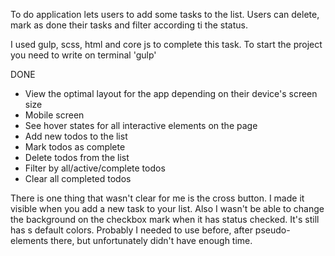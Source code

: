 To do application lets users to add some tasks to the list. Users can delete, mark as done their tasks and filter according ti the status.

I used gulp, scss, html and core js to complete this task.
To start the project you need to write on terminal 'gulp'

DONE

- View the optimal layout for the app depending on their device's screen size
- Mobile screen
- See hover states for all interactive elements on the page
- Add new todos to the list
- Mark todos as complete
- Delete todos from the list
- Filter by all/active/complete todos
- Clear all completed todos

There is one thing that wasn't clear for me is the cross button. I made it visible when you add a new task to your list.
Also I wasn't be able to change the background on the checkbox mark when it has status checked. It's still has s default colors. Probably I needed to use before, after pseudo-elements there, but unfortunately didn't have enough time.
